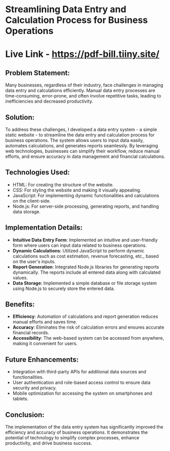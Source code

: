 # Streamlining Data Entry and Calculation Process for Business Operations
# Live Link - https://pdf-bill.tiiny.site/
## Problem Statement:
Many businesses, regardless of their industry, face challenges in managing data entry and calculations efficiently. Manual data entry processes are time-consuming, error-prone, and often involve repetitive tasks, leading to inefficiencies and decreased productivity.

## Solution:
To address these challenges, I developed a data entry system - a simple static website - to streamline the data entry and calculation process for business operations. The system allows users to input data easily, automates calculations, and generates reports seamlessly. By leveraging web technologies, businesses can simplify their workflow, reduce manual efforts, and ensure accuracy in data management and financial calculations.

## Technologies Used:
- HTML: For creating the structure of the website.
- CSS: For styling the website and making it visually appealing.
- JavaScript: For implementing dynamic functionalities and calculations on the client-side.
- Node.js: For server-side processing, generating reports, and handling data storage.

## Implementation Details:
- **Intuitive Data Entry Form**: Implemented an intuitive and user-friendly form where users can input data related to business operations.
- **Dynamic Calculations**: Utilized JavaScript to perform dynamic calculations such as cost estimation, revenue forecasting, etc., based on the user's inputs.
- **Report Generation**: Integrated Node.js libraries for generating reports dynamically. The reports include all entered data along with calculated values.
- **Data Storage**: Implemented a simple database or file storage system using Node.js to securely store the entered data.

## Benefits:
- **Efficiency**: Automation of calculations and report generation reduces manual efforts and saves time.
- **Accuracy**: Eliminates the risk of calculation errors and ensures accurate financial records.
- **Accessibility**: The web-based system can be accessed from anywhere, making it convenient for users.

## Future Enhancements:
- Integration with third-party APIs for additional data sources and functionalities.
- User authentication and role-based access control to ensure data security and privacy.
- Mobile optimization for accessing the system on smartphones and tablets.

## Conclusion:
The implementation of the data entry system has significantly improved the efficiency and accuracy of business operations. It demonstrates the potential of technology to simplify complex processes, enhance productivity, and drive business success.
